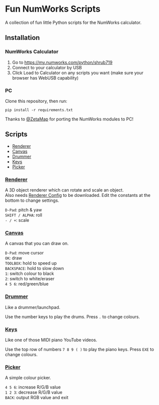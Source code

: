 # Fun NumWorks Scripts
A collection of fun little Python scripts for the NumWorks calculator.  


## Installation

### NumWorks Calculator

1. Go to https://my.numworks.com/python/shrub719
1. Connect to your calculator by USB 
2. Click Load to Calculator on any scripts you want (make sure your browser has WebUSB capability)

### PC
Clone this repository, then run:
```
pip install -r requirements.txt 
```
Thanks to [@ZetaMap](https://github.com/ZetaMap) for porting the NumWorks modules to PC!


## Scripts

- [Renderer](#renderer)
- [Canvas](#canvas)
- [Drummer](#drummer)
- [Keys](#keys)
- [Picker](#picker)

### [Renderer](src/renderer/renderer.py)
A 3D object renderer which can rotate and scale an object.  
Also needs [Renderer Config](src/renderer/r_config.py) to be downloaded. Edit the constants
at the bottom to change settings.

`D-Pad`: pitch & yaw  
`SHIFT / ALPHA`: roll  
`- / +`: scale

### [Canvas](src/canvas.py)
A canvas that you can draw on.

`D-Pad`: move cursor  
`OK`: draw  
`TOOLBOX`: hold to speed up  
`BACKSPACE`: hold to slow down  
`1`: switch colour to black  
`2`: switch to white/eraser  
`4 5 6`: red/green/blue

### [Drummer](src/drummer.py)
Like a drummer/launchpad.

Use the number keys to play the drums. Press `.` to change colours.

### [Keys](src/keys.py)
Like one of those MIDI piano YouTube videos.

Use the top row of numbers `7 8 9 ( )` to play the piano keys. Press `EXE` to change colours.

### [Picker](src/picker.py)
A simple colour picker.

`4 5 6`: increase R/G/B value  
`1 2 3`: decrease R/G/B value  
`BACK`: output RGB value and exit
